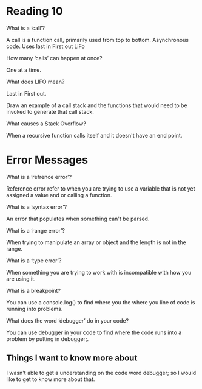 # Reading 10

What is a ‘call’?

A call is a function call, primarily used from top to bottom. Asynchronous code. Uses last in First out LiFo

How many ‘calls’ can happen at once?

One at a time.

What does LIFO mean?

Last in First out.

Draw an example of a call stack and the functions that would need to be invoked to generate
that call stack.

<!-- ?? -->

What causes a Stack Overflow?

When a recursive function calls itself and it doesn't have an end point.

# Error Messages

What is a ‘refrence error’?

Reference error refer to when you are trying to use a variable that is not yet assigned a value and or calling a function.

What is a ‘syntax error’?

An error that populates when something can't be parsed.

What is a ‘range error’?

When trying to manipulate an array or object and the length is not in the range.

What is a ‘type error’?

When something you are trying to work with is incompatible with how you are using it. 

What is a breakpoint?

You can use a console.log() to find where you the where you line of code is running into problems.

What does the word ‘debugger’ do in your code?

You can use debugger in your code to find where the code runs into a problem by putting in debugger;.


## Things I want to know more about

I wasn't able to get a understanding on the code word debugger; so I would like to get to know more about that.

